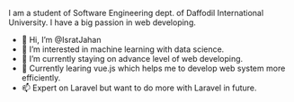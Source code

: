 I am a student of Software Engineering dept. of Daffodil International University. I have a big passion in web developing.
- 👋 Hi, I’m @IsratJahan
- 👀 I’m interested in machine learning with data science.
- 🌱 I’m currently staying on advance level of web developing.
- 💞️ Currently learing vue.js which helps me to develop web system more efficiently.
- 📫 Expert on Laravel but want to do more with Laravel in future. 

<!---
IsratMomi/IsratMomi is a ✨ special ✨ repository because its `README.md` (this file) appears on your GitHub profile.
You can click the Preview link to take a look at your changes.
--->
